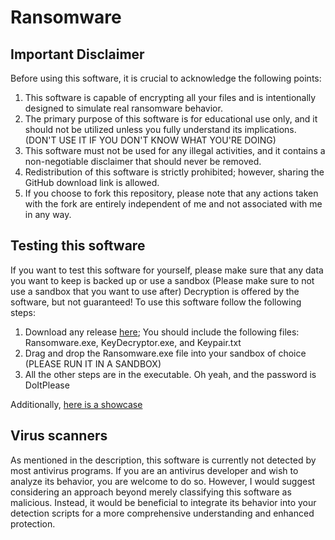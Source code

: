 # Ransomware
## Important Disclaimer

Before using this software, it is crucial to acknowledge the following points:

1. This software is capable of encrypting all your files and is intentionally designed to simulate real ransomware behavior.
2. The primary purpose of this software is for educational use only, and it should not be utilized unless you fully understand its implications. (DON'T USE IT IF YOU DON'T KNOW WHAT YOU'RE DOING)
3. This software must not be used for any illegal activities, and it contains a non-negotiable disclaimer that should never be removed.
4. Redistribution of this software is strictly prohibited; however, sharing the GitHub download link is allowed.
5. If you choose to fork this repository, please note that any actions taken with the fork are entirely independent of me and not associated with me in any way.

## Testing this software
If you want to test this software for yourself, please make sure that any data you want to keep is backed up or use a sandbox (Please make sure to not use a sandbox that you want to use after)
Decryption is offered by the software, but not guaranteed!
To use this software follow the following steps:
1. Download any release [here](https://github.com/Ekischleki/Ransomeware/releases); You should include the following files: Ransomware.exe, KeyDecryptor.exe, and Keypair.txt
2. Drag and drop the Ransomware.exe file into your sandbox of choice (PLEASE RUN IT IN A SANDBOX)
3. All the other steps are in the executable. Oh yeah, and the password is DoItPlease

Additionally, [here is a showcase](https://youtu.be/DtfmyW7FKA4)


## Virus scanners
As mentioned in the description, this software is currently not detected by most antivirus programs. If you are an antivirus developer and wish to analyze its behavior, you are welcome to do so. However, I would suggest considering an approach beyond merely classifying this software as malicious. Instead, it would be beneficial to integrate its behavior into your detection scripts for a more comprehensive understanding and enhanced protection.
